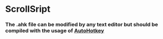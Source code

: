 # ScrollSript

### The .ahk file can be modified by any text editor but should be compiled with the usage of [AutoHotkey](https://autohotkey.com)
